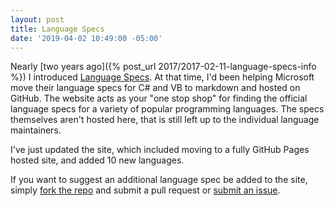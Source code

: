 ```yaml
---
layout: post
title: Language Specs
date: '2019-04-02 10:49:00 -05:00'
---
```


Nearly [two years ago]({% post_url 2017/2017-02-11-language-specs-info %}) I introduced [Language Specs](https://www.languagespecs.info/). At that time, I'd been helping Microsoft move their language specs for C# and VB to markdown and hosted on GitHub. The website acts as your "one stop shop" for finding the official language specs for a variety of popular programming languages. The specs themselves aren't hosted here, that is still left up to the individual language maintainers.

I've just updated the site, which included moving to a fully GitHub Pages hosted site, and added 10 new languages. 

If you want to suggest an additional language spec be added to the site, simply [fork the repo](https://github.com/scottdorman/languagespecs.info/fork) and submit a pull request or [submit an issue](https://github.com/scottdorman/languagespecs.info/issues).
